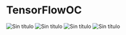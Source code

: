 # TensorFlowOC
![Sin título](https://github.com/OrlandCede20/TensorFlowOC/assets/124744457/dfddb40f-8f5f-4ace-b9bc-beb7c32b4de2)
![Sin título](https://github.com/OrlandCede20/TensorFlowOC/assets/124744457/b7497287-c83b-41fa-b9d8-ce8773d0b9d7)
![Sin título](https://github.com/OrlandCede20/TensorFlowOC/assets/124744457/2a8cda68-f050-4c03-8b72-4a463b0c8643)
![Sin título](https://github.com/OrlandCede20/TensorFlowOC/assets/124744457/cf939fbe-be45-4c40-a286-13bc0497ffad)


